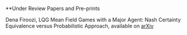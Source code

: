 <!---title: "Paper Title Number 1"
collection: publications
permalink: /publication/2009-10-01-paper-title-number-1
excerpt: 'This paper is about the number 1. The number 2 is left for future work.'
date: 2009-10-01
venue: 'Journal 1'
paperurl: 'http://academicpages.github.io/files/paper1.pdf'
citation: 'Your Name, You. (2009). &quot;Paper Title Number 1.&quot; <i>Journal 1</i>. 1(1).'
This paper is about the number 1. The number 2 is left for future work.
[Download paper here](http://academicpages.github.io/files/paper1.pdf)
Recommended citation: Your Name, You. (2009). "Paper Title Number 1." <i>Journal 1</i>. 1(1).-->

**Under Review Papers and Pre-prints

Dena Firoozi, LQG Mean Field Games with a Major Agent: Nash Certainty Equivalence versus Probabilistic Approach, available on [arXiv](https://493556612-atari-embeds.googleusercontent.com/embeds/16cb204cf3a9d4d223a0a3fd8b0eec5d/inner-frame-minified.html?jsh=m%3B%2F_%2Fscs%2Fapps-static%2F_%2Fjs%2Fk%3Doz.gapi.en.xwJu9mnmcMg.O%2Fam%3DwQE%2Fd%3D1%2Fct%3Dzgms%2Frs%3DAGLTcCPhziFv0ZUgwIM1cgUEDP9FSX8uzg%2Fm%3D__features__)
